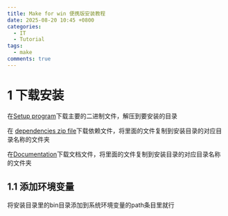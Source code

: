 ```yaml
---
title: Make for win 便携版安装教程
date: 2025-08-20 10:45 +0800
categories:
  - IT
  - Tutorial
tags:
  - make
comments: true
---
```


# 1 下载安装

在[Setup program](https://gnuwin32.sourceforge.net/downlinks/make.php)下载主要的二进制文件，解压到要安装的目录

在 [dependencies zip file](https://gnuwin32.sourceforge.net/downlinks/make-dep-zip.php)下载依赖文件，将里面的文件复制到安装目录的对应目录名称的文件夹

在[Documentation](https://gnuwin32.sourceforge.net/downlinks/make-doc-zip.php)下载文档文件，将里面的文件复制到安装目录的对应目录名称的文件夹

## 1.1 添加环境变量

将安装目录里的bin目录添加到系统环境变量的path条目里就行